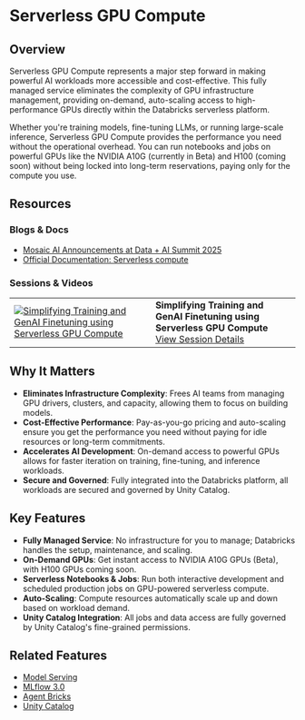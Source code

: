 # Serverless GPU Compute

## Overview

Serverless GPU Compute represents a major step forward in making powerful AI workloads more accessible and cost-effective. This fully managed service eliminates the complexity of GPU infrastructure management, providing on-demand, auto-scaling access to high-performance GPUs directly within the Databricks serverless platform.

Whether you're training models, fine-tuning LLMs, or running large-scale inference, Serverless GPU Compute provides the performance you need without the operational overhead. You can run notebooks and jobs on powerful GPUs like the NVIDIA A10G (currently in Beta) and H100 (coming soon) without being locked into long-term reservations, paying only for the compute you use.

## Resources

### Blogs & Docs
*   [Mosaic AI Announcements at Data + AI Summit 2025](https://www.databricks.com/blog/mosaic-ai-announcements-data-ai-summit-2025)
*   [Official Documentation: Serverless compute](https://docs.databricks.com/en/compute/serverless-compute/index.html)

### Sessions & Videos

| | |
| --- | --- |
| [![Simplifying Training and GenAI Finetuning using Serverless GPU Compute](https://img.youtube.com/vi/pQMeeQ_jGY0/0.jpg)](https://www.youtube.com/watch?v=pQMeeQ_jGY0&t=2s) | **Simplifying Training and GenAI Finetuning using Serverless GPU Compute**<br/>[View Session Details](https://www.databricks.com/dataaisummit/session/simplifying-training-and-genai-finetuning-using-serverless-gpu-compute) |

## Why It Matters

*   **Eliminates Infrastructure Complexity**: Frees AI teams from managing GPU drivers, clusters, and capacity, allowing them to focus on building models.
*   **Cost-Effective Performance**: Pay-as-you-go pricing and auto-scaling ensure you get the performance you need without paying for idle resources or long-term commitments.
*   **Accelerates AI Development**: On-demand access to powerful GPUs allows for faster iteration on training, fine-tuning, and inference workloads.
*   **Secure and Governed**: Fully integrated into the Databricks platform, all workloads are secured and governed by Unity Catalog.

## Key Features

*   **Fully Managed Service**: No infrastructure for you to manage; Databricks handles the setup, maintenance, and scaling.
*   **On-Demand GPUs**: Get instant access to NVIDIA A10G GPUs (Beta), with H100 GPUs coming soon.
*   **Serverless Notebooks & Jobs**: Run both interactive development and scheduled production jobs on GPU-powered serverless compute.
*   **Auto-Scaling**: Compute resources automatically scale up and down based on workload demand.
*   **Unity Catalog Integration**: All jobs and data access are fully governed by Unity Catalog's fine-grained permissions.

## Related Features
*   [Model Serving](../model-serving/)
*   [MLflow 3.0](../mlflow-3.0/)
*   [Agent Bricks](../agent-bricks/)
*   [Unity Catalog](../../unity-catalog/README.md)
